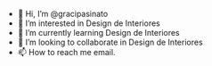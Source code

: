  -  👋 Hi, I’m @gracipasinato
- 👀 I’m interested in  Design de Interiores
- 🌱 I’m currently learning Design de Interiores  
- 💞️ I’m looking to collaborate  in Design de Interiores
- 📫 How to reach me  email. 

<!---
gracipasinato/gracipasinato is a ✨ special ✨ repository because its `README.md` (this file) appears on your GitHub profile.
You can click the Preview link to take a look at your changes.
--->
